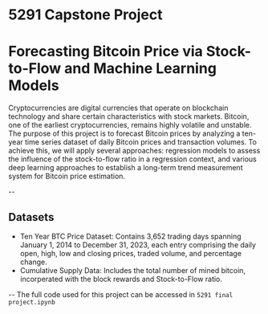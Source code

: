 # 5291 Capstone Project

# Forecasting Bitcoin Price via Stock-to-Flow and Machine Learning Models

Cryptocurrencies are digital currencies that operate on blockchain technology and share certain characteristics with stock markets. Bitcoin, one of the earliest cryptocurrencies, remains highly volatile and unstable. The purpose of this project is to forecast Bitcoin prices by analyzing a ten-year time series dataset of daily Bitcoin prices and transaction volumes. To achieve this, we will apply several approaches: regression models to assess the influence of the stock-to-flow ratio in a regression context, and various deep learning approaches to establish a long-term trend measurement system for Bitcoin price estimation.

--

## Datasets

- Ten Year BTC Price Dataset: Contains 3,652 trading days spanning January 1, 2014 to December 31, 2023, each entry comprising the daily open, high, low and closing prices, traded volume, and percentage change.
- Cumulative Supply Data: Includes the total number of mined bitcoin, incorperated with the block rewards and Stock-to-Flow ratio.

--
The full code used for this project can be accessed in `5291 final project.ipynb`

